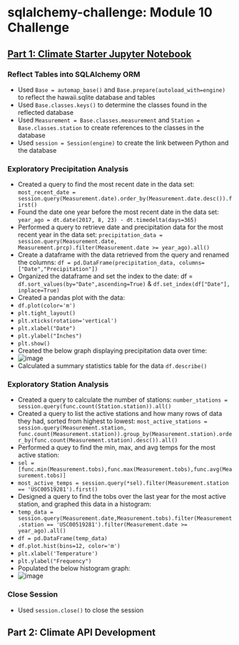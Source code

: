 # sqlalchemy-challenge: Module 10 Challenge
## [Part 1: Climate Starter Jupyter Notebook](https://github.com/lvit001/sqlalchemy-challenge/blob/main/SurfsUp/climate_starter.ipynb)
### Reflect Tables into SQLAlchemy ORM
- Used `Base = automap_base()` and `Base.prepare(autoload_with=engine)` to reflect the hawaii.sqlite database and tables
- Used `Base.classes.keys()` to determine the classes found in the reflected database
- Used `Measurement = Base.classes.measurement` and `Station = Base.classes.station` to create references to the classes in the database
- Used `session = Session(engine)` to create the link between Python and the database
### Exploratory Precipitation Analysis
- Created a query to find the most recent date in the data set: `most_recent_date = session.query(Measurement.date).order_by(Measurement.date.desc()).first()`
- Found the date one year before the most recent date in the data set: `year_ago = dt.date(2017, 8, 23) - dt.timedelta(days=365)`
- Performed a query to retrieve date and precipitation data for the most recent year in the data set: `precipitation_data = session.query(Measurement.date, Measurement.prcp).filter(Measurement.date >= year_ago).all()`
- Create a dataframe with the data retrieved from the query and renamed the columns: `df = pd.DataFrame(precipitation_data, columns=["Date","Precipitation"])`
- Organized the dataframe and set the index to the date: df = `df.sort_values(by="Date",ascending=True)` & `df.set_index(df["Date"], inplace=True)`
- Created a pandas plot with the data:
- `df.plot(color='m')`
- `plt.tight_layout()`
- `plt.xticks(rotation='vertical')`
- `plt.xlabel("Date")`
- `plt.ylabel("Inches")`
- `plt.show()`
- Created the below graph displaying precipitation data over time:
- ![image](https://github.com/lvit001/sqlalchemy-challenge/assets/140283164/fb19015b-e883-4202-b550-6c4853692b70)
- Calculated a summary statistics table for the data `df.describe()`
### Exploratory Station Analysis
- Created a query to calculate the number of stations: `number_stations = session.query(func.count(Station.station)).all()`
- Created a query to list the active stations and how many rows of data they had, sorted from highest to lowest: `most_active_stations = session.query(Measurement.station, func.count(Measurement.station)).group_by(Measurement.station).order_by(func.count(Measurement.station).desc()).all()`
- Performed a quey to find the min, max, and avg temps for the most active station:
- `sel = [func.min(Measurement.tobs),func.max(Measurement.tobs),func.avg(Measurement.tobs)]`
- `most_active_temps = session.query(*sel).filter(Measurement.station == 'USC00519281').first()`
- Designed a query to find the tobs over the last year for the most active station, and graphed this data in a histogram:
- `temp_data = session.query(Measurement.date,Measurement.tobs).filter(Measurement.station == 'USC00519281').filter(Measurement.date >= year_ago).all()`
- `df = pd.DataFrame(temp_data)`
- `df.plot.hist(bins=12, color='m')`
- `plt.xlabel('Temperature')`
- `plt.ylabel("Frequency")`
- Populated the below histogram graph:
- ![image](https://github.com/lvit001/sqlalchemy-challenge/assets/140283164/1dc2a296-945b-4a43-be43-05a5ff42e020)
### Close Session
- Used `session.close()` to close the session
## Part 2: Climate API Development
###
